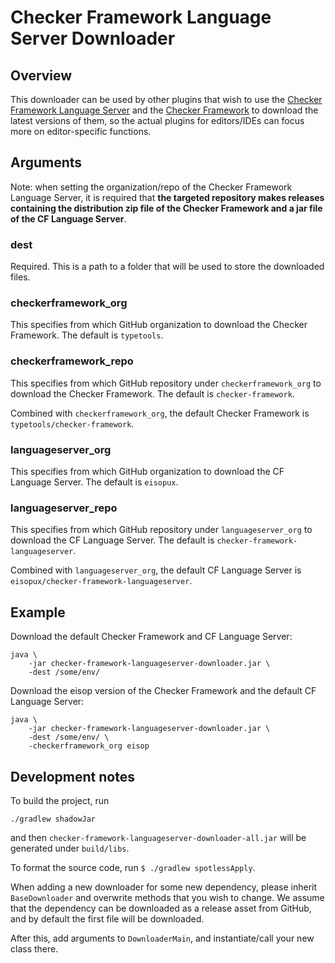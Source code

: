 # Checker Framework Language Server Downloader

## Overview

This downloader can be used by other plugins that wish to use the [Checker
Framework Language
Server](https://github.com/eisopux/checker-framework-languageserver) and the
[Checker Framework](https://github.com/typetools/checker-framework) to download
the latest versions of them, so the actual plugins for editors/IDEs can focus
more on editor-specific functions.


## Arguments

Note: when setting the organization/repo of the Checker Framework Language
Server, it is required that **the targeted repository makes releases containing
the distribution zip file of the Checker Framework and a jar file of the
CF Language Server**.

### dest

Required. This is a path to a folder that will be used to store the downloaded
files.

### checkerframework_org

This specifies from which GitHub organization to download the Checker Framework.
The default is `typetools`.

### checkerframework_repo

This specifies from which GitHub repository under `checkerframework_org` to
download the Checker Framework. The default is `checker-framework`.

Combined with `checkerframework_org`, the default Checker Framework is
`typetools/checker-framework`.

### languageserver_org

This specifies from which GitHub organization to download the CF Language
Server. The default is `eisopux`.

### languageserver_repo

This specifies from which GitHub repository under `languageserver_org` to
download the CF Language Server. The default is
`checker-framework-languageserver`.

Combined with `languageserver_org`, the default CF Language Server is
`eisopux/checker-framework-languageserver`.


## Example

Download the default Checker Framework and CF Language Server:

```
java \
    -jar checker-framework-languageserver-downloader.jar \
    -dest /some/env/
```

Download the eisop version of the Checker Framework and the default CF Language
Server:

```
java \
    -jar checker-framework-languageserver-downloader.jar \
    -dest /some/env/ \
    -checkerframework_org eisop
```


## Development notes

To build the project, run

```shell
./gradlew shadowJar
```

and then `checker-framework-languageserver-downloader-all.jar` will be generated
under `build/libs`.

To format the source code, run `$ ./gradlew spotlessApply`.

When adding a new downloader for some new dependency, please inherit
`BaseDownloader` and overwrite methods that you wish to change. We assume that
the dependency can be downloaded as a release asset from GitHub, and by default
the first file will be downloaded.

After this, add arguments to `DownloaderMain`, and instantiate/call your new
class there.
